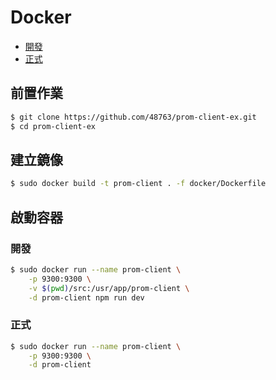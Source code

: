 # Docker

- [開發](./#開發)
- [正式](./#正式)

## 前置作業

```bash
$ git clone https://github.com/48763/prom-client-ex.git
$ cd prom-client-ex
```

## 建立鏡像

```bash
$ sudo docker build -t prom-client . -f docker/Dockerfile
```

## 啟動容器 

### 開發

```bash
$ sudo docker run --name prom-client \
    -p 9300:9300 \
    -v $(pwd)/src:/usr/app/prom-client \
    -d prom-client npm run dev
```

### 正式

```bash
$ sudo docker run --name prom-client \
    -p 9300:9300 \
    -d prom-client
```